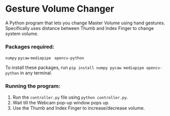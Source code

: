 # Gesture Volume Changer
A Python program that lets you change Master Volume using hand gestures.
Specifically uses distance between Thumb and Index Finger to change system volume.

### Packages required:
```numpy```
```pycaw```
```mediapipe```
``` opencv-python```

To install these packages, run ```pip install numpy pycaw mediapipe opencv-python``` in any terminal.

### Running the program:
1. Run the ```controller.py``` file using ```python controller.py```.
2. Wait till the Webcam pop-up window pops up.
3. Use the Thumb and Index Finger to increase/decrease volume.
